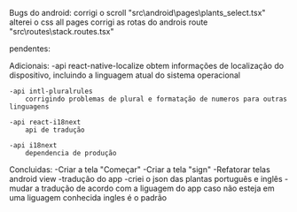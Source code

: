 Bugs do android:
    corrigi o scroll "src\android\pages\plants_select.tsx"
    alterei o css all pages
    corrigi as rotas do androis route "src\routes\stack.routes.tsx"

pendentes:

Adicionais:
    -api react-native-localize
        obtem informações de localização do dispositivo, incluindo a linguagem atual do sistema operacional

    -api intl-pluralrules
        corrigindo problemas de plural e formatação de numeros para outras linguagens
    
    -api react-i18next 
        api de tradução
    
    -api i18next
        dependencia de produção
    
Concluidas:
    -Criar a tela "Começar"
    -Criar a tela "sign"
    -Refatorar telas android view
    -tradução do app
    -criei o json das plantas português e inglês
    -mudar a tradução de acordo com a liguagem do app caso não esteja em uma liguagem conhecida ingles é o padrão
